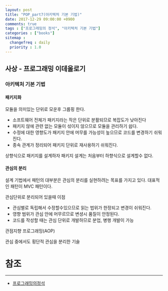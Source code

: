 ```yaml
---
layout: post
title: "POP_part7(아키텍처 기본 기법)"
date: 2017-12-29 09:00:00 +0900
comments: true
tags : ["프로그래밍의 정석", "아키텍처 기본 기법"]
categories : ["books"]
sitemap :
  changefreq : daily
  priority : 1.0
---
```


## 사상 - 프로그래밍 이데올로기

### 아키텍처 기본 기법

#### 패키지화

모듈을 의미있는 단위로 모운후 그룹핑 한다.
* 소프트웨어 전체가 패키지라는 작은 단위로 분활되므로 복잡도가 낮아진다
* 패키지 않에 관련 없는 모듈이 섞이지 않으므로 모듈을 관리하기 쉽다.
* 수정에 대한 영향도가 패키지  안에 머무를 가능성이 높으므로 코드를 변경하기 쉬워진다.
* 종속 관계가 정리되어 패키지 단위로 재사용하기 쉬워진다.

상향식으로 패키지를 설계하자
패키지 설계는 처음부터 하향식으로 설계할수 없다.

#### 관심의 분리

설계 기법에서 패턴의 대부분은 관심의 분리를 실현하려는 목표를 가지고 있다. 대표적인 패턴이 MVC 패턴이다.

관심단위로 분리되어 있을때 이점

* 관심별로 독립해서 수정할수있으므로 읽는 법위가 한정되고 변경이 쉬워진다.
* 영향 범위가 관심 안에 머무르므로 변셩시 품질이 안정된다.
* 코드를 작성할 때는 관심 단위로 개발하므로 분업, 병행 개발이 가능

관점지향 프로그래밍(AOP)

관심 중에서도 횡단적 관심을 분리한 기술


# 참조 
-----
* [프로그래밍의정석](http://www.yes24.com/24/Goods/55254076?Acode=101)
